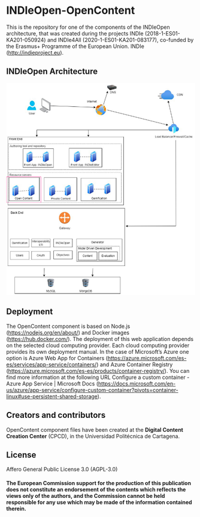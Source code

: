 # INDIeOpen-OpenContent

This is the repository for one of the components of the INDIeOpen architecture, that was created during the projects INDIe (2018-1-ES01-KA201-050924) and INDIe4All (2020-1-ES01-KA201-083177), co-funded by the Erasmus+ Programme of the European Union. INDIe (http://indieproject.eu).

## INDIeOpen Architecture

<img src="architecture-opencontent.jpg">

## Deployment

The OpenContent component is based on Node.js (https://nodejs.org/en/about/) and Docker images (https://hub.docker.com/). The deployment of this web application depends on the selected cloud computing provider. Each cloud computing provider provides its own deployment manual. In the case of Microsoft’s Azure one option is Azure Web App for Containers (https://azure.microsoft.com/es-es/services/app-service/containers/) and Azure Container Registry (https://azure.microsoft.com/es-es/products/container-registry/). You can find more information at the following URL Configure a custom container - Azure App Service | Microsoft Docs (https://docs.microsoft.com/en-us/azure/app-service/configure-custom-container?pivots=container-linux#use-persistent-shared-storage).

## Creators and contributors

OpenContent component files have been created at the **Digital Content Creation Center** (CPCD), in the Universidad Politécnica de Cartagena.

## License

Affero General Public License 3.0 (AGPL-3.0)

#### The European Commission support for the production of this publication does not constitute an endorsement of the contents which reflects the views only of the authors, and the Commission cannot be held responsible for any use which may be made of the information contained therein.

